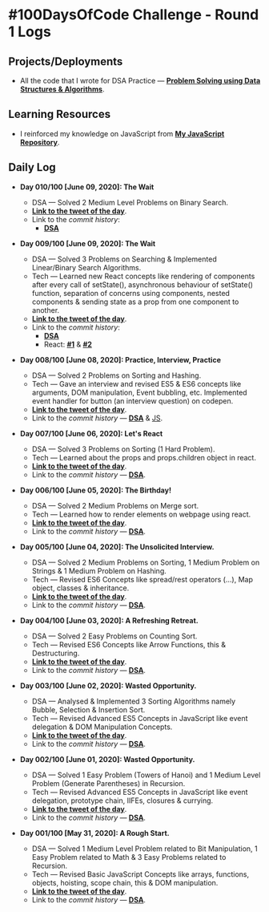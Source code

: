 # #100DaysOfCode Challenge - Round 1 Logs

## Projects/Deployments

- All the code that I wrote for DSA Practice &mdash; **[Problem Solving using Data Structures & Algorithms](https://ch-sriram.github.io/problem-solving-dsa/)**.

## Learning Resources

- I reinforced my knowledge on JavaScript from **[My JavaScript Repository](https://ch-sriram.github.io/JavaScript/)**.

## Daily Log

- **Day 010/100 [June 09, 2020]: The Wait**
  - DSA &mdash; Solved 2 Medium Level Problems on Binary Search.
  - **[Link to the tweet of the day](https://twitter.com/sriram68276699/status/1270789333864284162)**.
  - Link to the *commit history*: 
    - **[DSA](https://github.com/Ch-sriram/problem-solving-dsa/commit/e9818909998a287e5e2516a2f98ce99bb6fa6f5a)**

- **Day 009/100 [June 09, 2020]: The Wait**
  - DSA &mdash; Solved 3 Problems on Searching & Implemented Linear/Binary Search Algorithms.
  - Tech &mdash; Learned new React concepts like rendering of components after every call of setState(), asynchronous behaviour of setState() function, separation of concerns using components, nested components & sending state as a prop from one component to another.
  - **[Link to the tweet of the day](https://twitter.com/sriram68276699/status/1270426183956480000)**.
  - Link to the *commit history*: 
    - **[DSA](https://github.com/Ch-sriram/problem-solving-dsa/commit/71ba433a75b9c373fb324026b3737c2d2b66b318)**
    - React: **[#1](https://github.com/Ch-sriram/react/commit/bbb046138407be5c45422966ffce22faac9563d1)** & **[#2](https://github.com/Ch-sriram/react/commit/13265c1fbb5e4d90bb0f82e8ac5fbe4287de67b5)**

- **Day 008/100 [June 08, 2020]: Practice, Interview, Practice**
  - DSA &mdash; Solved 2 Problems on Sorting and Hashing.
  - Tech &mdash; Gave an interview and revised ES5 & ES6 concepts like arguments, DOM manipulation, Event bubbling, etc. Implemented event handler for button (an interview question) on codepen.
  - **[Link to the tweet of the day](https://twitter.com/sriram68276699/status/1270050752916905985)**.
  - Link to the *commit history* &mdash; **[DSA](https://github.com/Ch-sriram/problem-solving-dsa/commit/0abd75b260d1f4bf5dcb02b26e77d45711f35865)** & [JS](https://codepen.io/ch-sriram/pen/bGEVgQy).

- **Day 007/100 [June 06, 2020]: Let's React**
  - DSA &mdash; Solved 3 Problems on Sorting (1 Hard Problem).
  - Tech &mdash; Learned about the props and props.children object in react.
  - **[Link to the tweet of the day](https://twitter.com/sriram68276699/status/1269369510961860617)**.
  - Link to the *commit history* &mdash; **[DSA](https://github.com/Ch-sriram/problem-solving-dsa/commit/57d15e33b9315dc0a06a099094164dc233366d18)**.

- **Day 006/100 [June 05, 2020]: The Birthday!**
  - DSA &mdash; Solved 2 Medium Problems on Merge sort.
  - Tech &mdash; Learned how to render elements on webpage using react.
  - **[Link to the tweet of the day](https://twitter.com/sriram68276699/status/1268960517764206592)**.
  - Link to the *commit history* &mdash; **[DSA](https://github.com/Ch-sriram/problem-solving-dsa/commit/d97a21c645602303b7afaa9904c7656248b21b06)**.

- **Day 005/100 [June 04, 2020]: The Unsolicited Interview.**
  - DSA &mdash; Solved 2 Medium Problems on Sorting, 1 Medium Problem on Strings & 1 Medium Problem on Hashing.
  - Tech &mdash; Revised ES6 Concepts like spread/rest operators (...), Map object, classes & inheritance.
  - **[Link to the tweet of the day](https://twitter.com/sriram68276699/status/1268611085118013446)**.
  - Link to the *commit history* &mdash; **[DSA](https://github.com/Ch-sriram/problem-solving-dsa/commit/85865dcb60a9d555822d34dd0003d7c9538aa07a)**.

- **Day 004/100 [June 03, 2020]: A Refreshing Retreat.**
  - DSA &mdash; Solved 2 Easy Problems on Counting Sort.
  - Tech &mdash; Revised ES6 Concepts like Arrow Functions, this & Destructuring.
  - **[Link to the tweet of the day](https://twitter.com/sriram68276699/status/1268242995284971528)**.
  - Link to the *commit history* &mdash; **[DSA](https://github.com/Ch-sriram/problem-solving-dsa/commit/2f767d079f5e684961f9ff7325c04731869c7eca)**.

- **Day 003/100 [June 02, 2020]: Wasted Opportunity.**
  - DSA &mdash; Analysed & Implemented 3 Sorting Algorithms namely Bubble, Selection & Insertion Sort.
  - Tech &mdash; Revised Advanced ES5 Concepts in JavaScript like event delegation & DOM Manipulation Concepts.
  - **[Link to the tweet of the day](https://twitter.com/sriram68276699/status/1267899330477715457?s=20)**.
  - Link to the *commit history* &mdash; **[DSA](https://github.com/Ch-sriram/problem-solving-dsa/commit/d3ac5d88e567ff1978c5cc7de6daaa7e491b2b15)**.

- **Day 002/100 [June 01, 2020]: Wasted Opportunity.**
  - DSA &mdash; Solved 1 Easy Problem (Towers of Hanoi) and 1 Medium Level Problem (Generate Parentheses) in Recursion.
  - Tech &mdash; Revised Advanced ES5 Concepts in JavaScript like event delegation, prototype chain, IIFEs, closures & currying.
  - **[Link to the tweet of the day](https://twitter.com/sriram68276699/status/1267517432303927297?s=20)**.
  - Link to the *commit history* &mdash; **[DSA](https://github.com/Ch-sriram/problem-solving-dsa/commit/0925eae1d71a58dcb4637cc6ffd55a47cecfad5b)**.

- **Day 001/100 [May 31, 2020]: A Rough Start.**
  - DSA &mdash; Solved 1 Medium Level Problem related to Bit Manipulation, 1 Easy Problem related to Math & 3 Easy Problems related to Recursion.
  - Tech &mdash; Revised Basic JavaScript Concepts like arrays, functions, objects, hoisting, scope chain, this & DOM manipulation.
  - **[Link to the tweet of the day](https://twitter.com/sriram68276699/status/1267140437778857985?s=20)**.
  - Link to the *commit history* &mdash; **[DSA](https://github.com/Ch-sriram/problem-solving-dsa/commit/6e7ba038165e227f8f73e163b9632de0cfa7209a)**.
